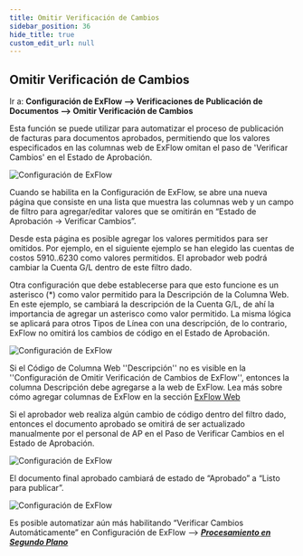 ```yaml
---
title: Omitir Verificación de Cambios
sidebar_position: 36
hide_title: true
custom_edit_url: null
---
```

## Omitir Verificación de Cambios

Ir a: **Configuración de ExFlow --> Verificaciones de Publicación de Documentos --> Omitir Verificación de Cambios** 

Esta función se puede utilizar para automatizar el proceso de publicación de facturas para documentos aprobados, permitiendo que los valores especificados en las columnas web de ExFlow omitan el paso de 'Verificar Cambios' en el Estado de Aprobación.

![Configuración de ExFlow](@site/static/img/media/exflow-setup-bypass-verify-changes-001.png)

Cuando se habilita en la Configuración de ExFlow, se abre una nueva página que consiste en una lista que muestra las columnas web y un campo de filtro para agregar/editar valores que se omitirán en “Estado de Aprobación -> Verificar Cambios”.  

Desde esta página es posible agregar los valores permitidos para ser omitidos. Por ejemplo, en el siguiente ejemplo se han elegido las cuentas de costos 5910..6230 como valores permitidos. El aprobador web podrá cambiar la Cuenta G/L dentro de este filtro dado.

Otra configuración que debe establecerse para que esto funcione es un asterisco (*) como valor permitido para la Descripción de la Columna Web. En este ejemplo, se cambiará la descripción de la Cuenta G/L, de ahí la importancia de agregar un asterisco como valor permitido. La misma lógica se aplicará para otros Tipos de Línea con una descripción, de lo contrario, ExFlow no omitirá los cambios de código en el Estado de Aprobación.

![Configuración de ExFlow](@site/static/img/media/exflow-setup-bypass-verify-changes-002.png)

Si el Código de Columna Web ''Descripción'' no es visible en la ''Configuración de Omitir Verificación de Cambios de ExFlow'', entonces la columna Descripción debe agregarse a la web de ExFlow. Lea más sobre cómo agregar columnas de ExFlow en la sección [ExFlow Web](https://docs.signupsoftware.com/business-central/docs/user-manual/technical/exflow-web#exflow-web)

Si el aprobador web realiza algún cambio de código dentro del filtro dado, entonces el documento aprobado se omitirá de ser actualizado manualmente por el personal de AP en el Paso de Verificar Cambios en el Estado de Aprobación.

![Configuración de ExFlow](@site/static/img/media/exflow-setup-bypass-verify-changes-003.png)

El documento final aprobado cambiará de estado de “Aprobado” a “Listo para publicar”. 

![Configuración de ExFlow](@site/static/img/media/exflow-setup-bypass-verify-changes-004.png)

Es posible automatizar aún más habilitando “Verificar Cambios Automáticamente” en Configuración de ExFlow –-> [***Procesamiento en Segundo Plano***](https://docs.signupsoftware.com/business-central/docs/user-manual/approval-workflow/exflow-approval-status#background-processing)